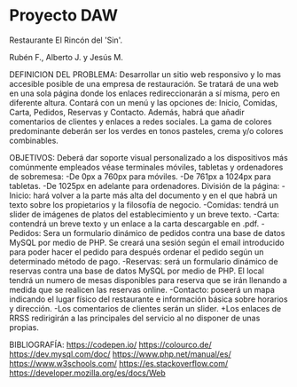 # Proyecto DAW
Restaurante El Rincón del 'Sin'.

Rubén F., Alberto J. y Jesús M.

DEFINICION DEL PROBLEMA: Desarrollar un sitio web responsivo y lo mas accesible posible de una empresa de restauración. Se tratará de una web en una sola página donde los enlaces redireccionarán a sí misma, pero en diferente altura. 
Contará con un menú y las opciones de: Inicio, Comidas, Carta, Pedidos, Reservas y Contacto. Además, habrá que añadir comentarios de clientes y enlaces a redes sociales.
La gama de colores predominante deberán ser los verdes en tonos pasteles, crema y/o colores combinables.

OBJETIVOS: 
Deberá dar soporte visual personalizado a los dispositivos más comúnmente empleados véase terminales móviles, tabletas y ordenadores de sobremesa:
-De 0px a 760px para móviles.
-De 761px a 1024px para tabletas.
-De 1025px en adelante para ordenadores.
División de la página:
-Inicio: hará volver a la parte más alta del documento y en el que habrá un texto sobre                                                                                                                          los propietarios y la filosofía de negocio.
-Comidas: tendrá un slider de imágenes de platos del establecimiento y un breve texto.
-Carta: contendrá un breve texto y un enlace a la carta descargable en .pdf.
-Pedidos: Sera un formulario dinámico de pedidos contra una base de datos MySQL por medio de PHP. Se creará una sesión según el email introducido para poder hacer el pedido para después ordenar el pedido según un determinado método de pago.
-Reservas: será un formulario dinámico de reservas contra una base de datos MySQL por medio de PHP. El local tendrá un numero de mesas disponibles para reserva que se irán llenando a medida que se realicen las reservas online.
-Contacto: poseerá un mapa indicando el lugar físico del restaurante e información básica sobre horarios y dirección.
-Los comentarios de clientes serán un slider.
+Los enlaces de RRSS redirigirán a las principales del servicio al no disponer de unas propias.

BIBLIOGRAFÍA:
https://codepen.io/
https://colourco.de/
https://dev.mysql.com/doc/
https://www.php.net/manual/es/
https://www.w3schools.com/
https://es.stackoverflow.com/
https://developer.mozilla.org/es/docs/Web

